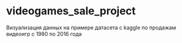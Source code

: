# videogames_sale_project
Визуализация данных на примере датасета с kaggle по продажам видеоигр с 1980 по 2016 года
